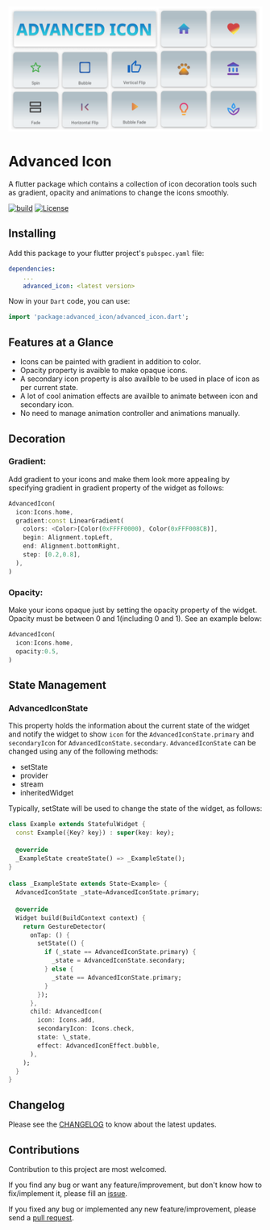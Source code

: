 <p align="center"><img src="https://github.com/ankitmishradev/advanced-icon/blob/main/display/banner.png?raw=true"/></p>

<h1>Advanced Icon</h1>

<p>A flutter package which contains a collection of icon decoration tools such as gradient, opacity and animations to change the icons smoothly.</p>

[![build](https://github.com/ankitmishradev/advanced-icon/actions/workflows/main.yml/badge.svg)](https://github.com/ankitmishradev/advanced-icon/actions/workflows/main.yml)
[![License](https://img.shields.io/github/license/ankitmishradev/advanced-icon)](https://opensource.org/licenses/MIT)

## Installing

Add this package to your flutter project's `pubspec.yaml` file:

```yaml
dependencies:
    ...
    advanced_icon: <latest version>
```

Now in your `Dart` code, you can use:

```dart
import 'package:advanced_icon/advanced_icon.dart';
```

## Features at a Glance

- Icons can be painted with gradient in addition to color.
- Opacity property is avaible to make opaque icons.
- A secondary icon property is also availble to be used in place of icon as per current state.
- A lot of cool animation effects are availble to animate between icon and secondary icon.
- No need to manage animation controller and animations manually.

## Decoration

### Gradient:

Add gradient to your icons and make them look more appealing by specifying gradient in gradient property of the widget as follows:

```dart
AdvancedIcon(
  icon:Icons.home,
  gradient:const LinearGradient(
    colors: <Color>[Color(0xFFFF0000), Color(0xFFF008CB)],
    begin: Alignment.topLeft,
    end: Alignment.bottomRight,
    step: [0.2,0.8],
  ),
)
```

### Opacity:

Make your icons opaque just by setting the opacity property of the widget. Opacity must be between 0 and 1(including 0 and 1). See an example below:

```dart
AdvancedIcon(
  icon:Icons.home,
  opacity:0.5,
)
```

## State Management

### AdvancedIconState

This property holds the information about the current state of the widget and notify the widget to show `icon` for the `AdvancedIconState.primary` and `secondaryIcon` for `AdvancedIconState.secondary`. `AdvancedIconState` can be changed using any of the following methods:

- setState
- provider
- stream
- inheritedWidget

Typically, setState will be used to change the state of the widget, as follows:

```dart
class Example extends StatefulWidget {
  const Example({Key? key}) : super(key: key);

  @override
  _ExampleState createState() => _ExampleState();
}

class _ExampleState extends State<Example> {
  AdvancedIconState _state=AdvancedIconState.primary;

  @override
  Widget build(BuildContext context) {
    return GestureDetector(
      onTap: () {
        setState(() {
          if (_state == AdvancedIconState.primary) {
            _state = AdvancedIconState.secondary;
          } else {
            _state == AdvancedIconState.primary;
          }
        });
      },
      child: AdvancedIcon(
        icon: Icons.add,
        secondaryIcon: Icons.check,
        state: \_state,
        effect: AdvancedIconEffect.bubble,
      ),
    );
  }
}

```

## Changelog

Please see the [CHANGELOG](https://github.com/ankitmishradev/advanced-icon/blob/main/CHANGELOG.md) to know about the latest updates.

## Contributions

Contribution to this project are most welcomed.

If you find any bug or want any feature/improvement, but don't know how to fix/implement it, please fill an [issue](https://github.com/ankitmishradev/advanced-icon/issues).

If you fixed any bug or implemented any new feature/improvement, please send a [pull request](https://github.com/ankitmishradev/advanced-icon/pulls).

```

```
